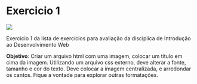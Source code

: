 # Exercicio 1

![](https://i.imgur.com/WKw6nQg.png)

Exercicio 1 da lista de exercícios para avaliação da disciplica de Introdução ao Desenvolvimento Web

**Objetivo**: Criar um arquivo html com uma imagem, colocar um título em cima da imagem.
Utilizando um arquivo css externo, deve alterar a fonte, tamanho e cor do texto.
Deve colocar a imagem centralizada, e arredondar os cantos. Fique a vontade
para explorar outras formatações.